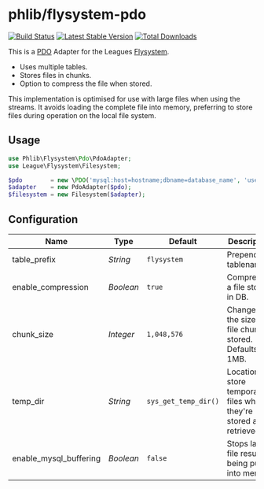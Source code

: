 # phlib/flysystem-pdo

[![Build Status](https://img.shields.io/travis/phlib/flysystem-pdo/master.svg)](https://travis-ci.org/phlib/flysystem-pdo)
[![Latest Stable Version](https://img.shields.io/packagist/v/phlib/flysystem-pdo.svg)](https://packagist.org/packages/phlib/flysystem-pdo)
[![Total Downloads](https://img.shields.io/packagist/dt/phlib/flysystem-pdo.svg)](https://packagist.org/packages/phlib/flysystem-pdo)

This is a [PDO](http://php.net/manual/en/class.pdo.php) Adapter for the Leagues [Flysystem](http://php.net/manual/en/class.pdo.php).

* Uses multiple tables.
* Stores files in chunks.
* Option to compress the file when stored.

This implementation is optimised for use with large files when using the streams. It avoids loading the complete file
into memory, preferring to store files during operation on the local file system.

## Usage
```php
use Phlib\Flysystem\Pdo\PdoAdapter;
use League\Flysystem\Filesystem;

$pdo        = new \PDO('mysql:host=hostname;dbname=database_name', 'username', 'password');
$adapter    = new PdoAdapter($pdo);
$filesystem = new Filesystem($adapter);
```

## Configuration

|Name|Type|Default|Description|
|----|----|-------|-----------|
|table_prefix|*String*|`flysystem`|Prepends all tablenames.|
|enable_compression|*Boolean*|`true`|Compresses a file stored in DB.|
|chunk_size|*Integer*|`1,048,576`|Changes the size of file chunks stored. Defaults to 1MB.|
|temp_dir|*String*|`sys_get_temp_dir()`|Location to store temporary files when they're stored and retrieved.|
|enable_mysql_buffering|*Boolean*|`false`|Stops large file results being pulled into memory|
